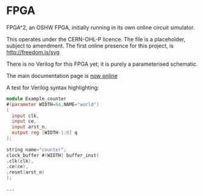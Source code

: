 # FPGA
FPGA^2, an OSHW FPGA, initially running in its own online circuit simulator.

This operates under the CERN-OHL-P licence.
The file is a placeholder, subject to amendment.
The first online presence for this project, is http://freedom.is/svg

There is no Verilog for this FPGA yet; it is purely a parameterised schematic.

The main documentation page is [now online](https://robinhodson.github.io/FPGA/)

A test for Verilog syntax highlighting:

```verilog
module Example_counter
#(parameter WIDTH=64,NAME="world")
(
  input clk,
  input ce,
  input arst_n,
  output reg [WIDTH-1:0] q
);
    
string name="counter";
clock_buffer #(WIDTH) buffer_inst(
.clk(clk),
.ce(ce),
.reset(arst_n)
);

...
```
